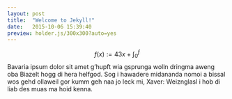 ```yaml
---
layout: post
title:  "Welcome to Jekyll!"
date:   2015-10-06 15:39:40
preview: holder.js/300x300?auto=yes
---
```


$$f(x):=43x+\int_0^f$$
Bavaria ipsum dolor sit amet g’hupft wia gsprunga wolln dringma aweng oba Biazelt hogg di hera helfgod. Sog i hawadere midananda nomoi a bissal wos gehd ollaweil gor kumm geh naa jo leck mi, Xaver: Weiznglasl i hob di liab des muas ma hoid kenna.
